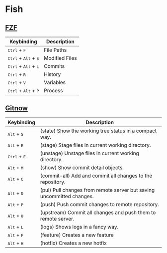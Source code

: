 # Fish

## [FZF](https://github.com/PatrickF1/fzf.fish)

| Keybinding | Description |
| ---------- | ----------- |
| <kbd>Ctrl</kbd> + <kbd>F</kbd> | File Paths |
| <kbd>Ctrl</kbd> + <kbd>Alt</kbd> + <kbd>S</kbd> | Modified Files |
| <kbd>Ctrl</kbd> + <kbd>Alt</kbd> + <kbd>L</kbd> | Commits |
| <kbd>Ctrl</kbd> + <kbd>R</kbd> | History |
| <kbd>Ctrl</kbd> + <kbd>V</kbd> | Variables |
| <kbd>Ctrl</kbd> + <kbd>Alt</kbd> + <kbd>P</kbd> | Process |

## [Gitnow](https://github.com/joseluisq/gitnow)

| Keybinding | Description |
| ---------- | ----------- |
| <kbd>Alt</kbd> + <kbd>S</kbd> | (state) Show the working tree status in a compact way. |
| <kbd>Alt</kbd> + <kbd>E</kbd> | (stage) Stage files in current working directory. |
| <kbd>Ctrl</kbd> + <kbd>E</kbd> | (unstage) Unstage files in current working directory. |
| <kbd>Alt</kbd> + <kbd>M</kbd> | (show) Show commit detail objects. |
| <kbd>Alt</kbd> + <kbd>C</kbd> | (commit-all) Add and commit all changes to the repository. |
| <kbd>Alt</kbd> + <kbd>D</kbd> | (pul) Pull changes from remote server but saving uncommitted changes. |
| <kbd>Alt</kbd> + <kbd>P</kbd> | (push) Push commit changes to remote repository. |
| <kbd>Alt</kbd> + <kbd>U</kbd> | (upstream) Commit all changes and push them to remote server.  |
| <kbd>Alt</kbd> + <kbd>L</kbd> | (logs) Shows logs in a fancy way. |
| <kbd>Alt</kbd> + <kbd>F</kbd> | (feature) Creates a new feature |
| <kbd>Alt</kbd> + <kbd>H</kbd> | (hotfix) Creates a new hotfix |
